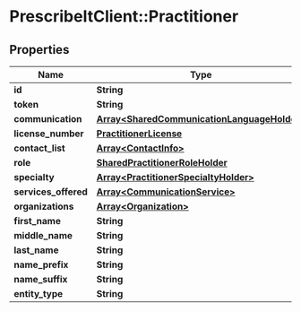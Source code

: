 # PrescribeItClient::Practitioner

## Properties
Name | Type | Description | Notes
------------ | ------------- | ------------- | -------------
**id** | **String** |  | [optional] 
**token** | **String** |  | [optional] 
**communication** | [**Array&lt;SharedCommunicationLanguageHolder&gt;**](SharedCommunicationLanguageHolder.md) |  | 
**license_number** | [**PractitionerLicense**](PractitionerLicense.md) |  | [optional] 
**contact_list** | [**Array&lt;ContactInfo&gt;**](ContactInfo.md) |  | [optional] 
**role** | [**SharedPractitionerRoleHolder**](SharedPractitionerRoleHolder.md) |  | [optional] 
**specialty** | [**Array&lt;PractitionerSpecialtyHolder&gt;**](PractitionerSpecialtyHolder.md) |  | [optional] 
**services_offered** | [**Array&lt;CommunicationService&gt;**](CommunicationService.md) |  | [optional] 
**organizations** | [**Array&lt;Organization&gt;**](Organization.md) |  | [optional] 
**first_name** | **String** |  | 
**middle_name** | **String** |  | [optional] 
**last_name** | **String** |  | 
**name_prefix** | **String** |  | [optional] 
**name_suffix** | **String** |  | [optional] 
**entity_type** | **String** |  | 

